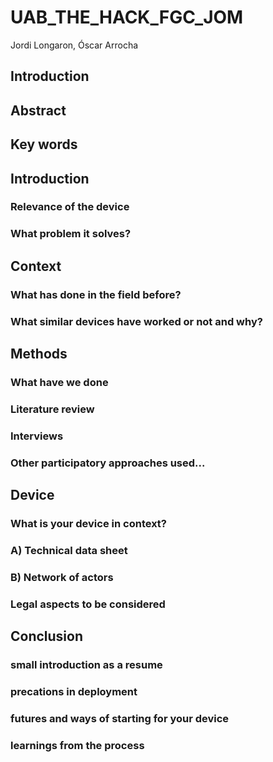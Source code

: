 # UAB_THE_HACK_FGC_JOM
Jordi Longaron, Óscar Arrocha
## Introduction
## Abstract
## Key words
## Introduction
### Relevance of the device
### What problem it solves?
## Context
### What has done in the field before? 
### What similar devices have worked or not and why?
	
## Methods

### What have we done

### Literature review

### Interviews

### Other participatory approaches used...

## Device

### What is your device in context?

### A) Technical data sheet

### B) Network of actors 

### Legal aspects to be considered

## Conclusion

### small introduction as a resume

### precations in deployment

### futures and ways of starting for your device

### learnings from the process

